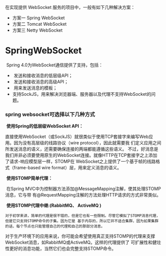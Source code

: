在实现提供 WebSocket 服务的项目中，一般有如下几种解决方案：

- 方案一 Spring WebSocket
- 方案二 Tomcat WebSocket
- 方案三 Netty WebSocket

# SpringWebSocket
​	Spring 4.0为WebSocket通信提供了支持，包括： 

- ​	发送和接收消息的低层级API；
- ​	发送和接收消息的高级API；
- ​	用来发送消息的模板；
- ​	支持SockJS，用来解决浏览器端、服务器以及代理不支持WebSocket的问题。 



### spring websocket可选择以下几种方式

​	**使用Spring的低层级WebSocket API：**

​		直接使用WebSocket（或SockJS）就很类似于使用TCP套接字来编写Web应用。因为没有高层级的线路协议（wire protocol），因此就需要我 们定义应用之间所发送消息的语义，还需要确保连接的两端都能遵循这些语义。 不过，好消息是我们并非必须要使用原生的WebSocket连接。就像HTTP在TCP套接字之上添加了请求-响应模型层一样，STOMP在 WebSocket之上提供了一个基于帧的线路格式（frame-based wire format）层，用来定义消息的语义。 



​	**使用STOMP简单代理：**

​	在Spring MVC中为控制器方法添加@MessageMapping注解，使其处理STOMP消息，它与带 有@RequestMapping注解的方法处理HTTP请求的方式非常类似。 



​	**使用STOMP代理中继:(RabbitMQ、 ActiveMQ )**

 	对于初学来讲，简单的代理是很不错的，但是它也有一些限制。尽管它模拟了STOMP消息代理，但是它只支持STOMP命令的子集。因为它是 基于内存的，所以它并不适合集群，因为如果集群的话，每个节点也只能管理自己的代理和自己的那部分消息。 

​	对于生产环境下的应用来说，你可能会希望使用真正支持STOMP的代理来支撑WebSocket消息，如RabbitMQ或ActiveMQ。这样的代理提供了 可扩展性和健壮性更好的消息功能，当然它们也会完整支持STOMP命令。  
